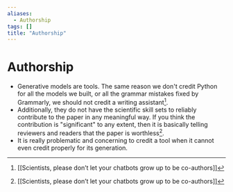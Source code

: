 ```yaml
---
aliases:
  - Authorship
tags: []
title: "Authorship"
---
```


# Authorship

- Generative models are tools. The same reason we don't credit Python for all the models we built, or all the grammar mistakes fixed by Grammarly, we should not credit a writing assistant[^1].
- Additionally, they do not have the scientific skill sets to reliably contribute to the paper in any meaningful way. If you think the contribution is "significant" to any extent, then it is basically telling reviewers and readers that the paper is worthless[^1].
- It is really problematic and concerning to credit a tool when it cannot even credit properly for its generation.

[^1]: [[Scientists, please don’t let your chatbots grow up to be co-authors]]